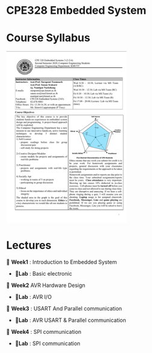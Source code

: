 # CPE328 Embedded System

# Course Syllabus

<a href="https://github.com/RTae/CPE328/blob/main/CPE328-Syllabus-2_2020.pdf">
<img src="https://raw.githubusercontent.com/RTae/CPE328/main/cover.jpeg?" alt="Illustration" width="320px"/></a>

# Lectures
:pushpin: **Week1** : Introduction to Embedded System
  - :electric_plug:**Lab** : Basic electronic
  
:pushpin: **Week2** AVR Hardware Design
  - :electric_plug:**Lab** : AVR I/O
  
:pushpin: **Week3** : USART And Parallel communication
  - :electric_plug:**Lab** : AVR USART & Parallel communication
  
:pushpin: **Week4** : SPI communication
  - :electric_plug:**Lab** : SPI communication
